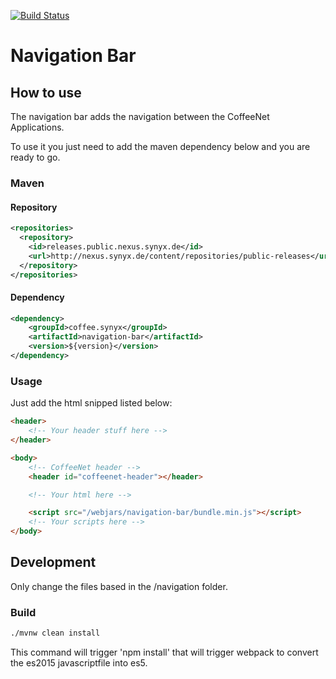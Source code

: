 [![Build Status](https://travis-ci.org/coffeenet/coffeenet-navigation-bar.svg?branch=master)](https://travis-ci.org/coffeenet/coffeenet-navigation-bar)

# Navigation Bar

## How to use

The navigation bar adds the navigation between the
CoffeeNet Applications.

To use it you just need to add the maven dependency
below and you are ready to go.

### Maven

#### Repository

```xml
<repositories>
  <repository>
    <id>releases.public.nexus.synyx.de</id>
    <url>http://nexus.synyx.de/content/repositories/public-releases</url>
  </repository>
</repositories>
```

#### Dependency

```xml
<dependency>
    <groupId>coffee.synyx</groupId>
    <artifactId>navigation-bar</artifactId>
    <version>${version}</version>
</dependency>
```

### Usage

Just add the html snipped listed below:

```html
<header>
    <!-- Your header stuff here -->
</header>

<body>
    <!-- CoffeeNet header -->
    <header id="coffeenet-header"></header>

    <!-- Your html here -->

    <script src="/webjars/navigation-bar/bundle.min.js"></script>
    <!-- Your scripts here -->
</body>
```

## Development

Only change the files based in the /navigation folder.

### Build

```bash
./mvnw clean install
```

This command will trigger 'npm install' that will trigger
webpack to convert the es2015 javascriptfile into es5.